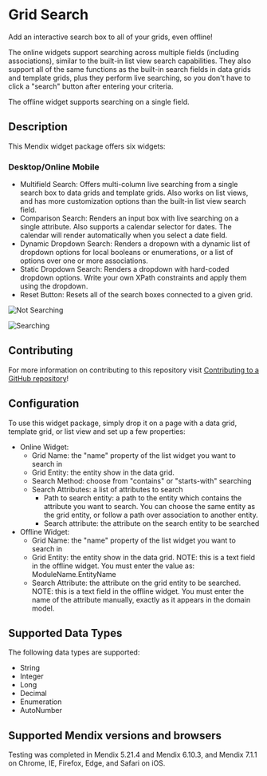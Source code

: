 # Grid Search

Add an interactive search box to all of your grids, even offline!

The online widgets support searching across multiple fields (including associations), similar to the built-in list view search capabilities. They also support all of the same functions as the built-in search fields in data grids and template grids, plus they perform live searching, so you don't have to click a "search" button after entering your criteria.

The offline widget supports searching on a single field.

## Description

This Mendix widget package offers six widgets:

### Desktop/Online Mobile
 - Multifield Search: Offers multi-column live searching from a single search box to data grids and template grids. Also works on list views, and has more customization options than the built-in list view search field.
 - Comparison Search: Renders an input box with live searching on a single attribute. Also supports a calendar selector for dates. The calendar will render automatically when you select a date field.
 - Dynamic Dropdown Search: Renders a dropown with a dynamic list of dropdown options for local booleans or enumerations, or a list of options over one or more associations.
 - Static Dropdown Search: Renders a dropdown with hard-coded dropdown options. Write your own XPath constraints and apply them using the dropdown.
 - Reset Button: Resets all of the search boxes connected to a given grid. 
 
![Not Searching](https://github.com/tieniber/GridSearch/blob/master/assets/DG_Normal.png)

![Searching](https://github.com/tieniber/GridSearch/blob/master/assets/DG_Searching.png)

## Contributing

For more information on contributing to this repository visit [Contributing to a GitHub repository](https://world.mendix.com/display/howto50/Contributing+to+a+GitHub+repository)!

## Configuration

To use this widget package, simply drop it on a page with a data grid, template grid, or list view and set up a few properties:

* Online Widget:
   * Grid Name: the "name" property of the list widget you want to search in
   * Grid Entity: the entity show in the data grid.
   * Search Method: choose from "contains" or "starts-with" searching
   * Search Attributes: a list of attributes to search
      * Path to search entity: a path to the entity which contains the attribute you want to search. You can choose the same entity as the grid entity, or follow a path over association to another entity.
      * Search attribute: the attribute on the search entity to be searched
* Offline Widget:
   * Grid Name: the "name" property of the list widget you want to search in
   * Grid Entity: the entity show in the data grid. NOTE: this is a text field in the offline widget. You must enter the value as: ModuleName.EntityName
   * Search Attribute: the attribute on the grid entity to be searched. NOTE: this is a text field in the offline widget. You must enter the name of the attribute manually, exactly as it appears in the domain model.

## Supported Data Types

The following data types are supported:
 - String
 - Integer
 - Long
 - Decimal
 - Enumeration
 - AutoNumber

## Supported Mendix versions and browsers

Testing was completed in Mendix 5.21.4 and Mendix 6.10.3, and Mendix 7.1.1 on Chrome, IE, Firefox, Edge, and Safari on iOS.
